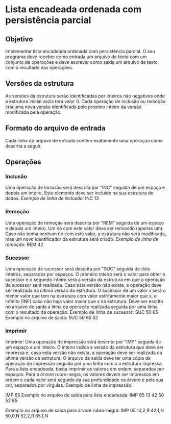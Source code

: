 # Lista encadeada ordenada com persistência parcial

## Objetivo

Implementar lista encadeada ordenada com persistência parcial.
O seu programa deve receber como entrada um arquivo de texto com um conjunto de operações e deve escrever como saída um arquivo de texto com o resultado das operações.

## Versões da estrutura

As versões da estrutura serão identificadas por inteiros não negativos onde a estrutura inicial vazia terá valor 0. Cada operação de inclusão ou remoção cria uma nova versão identificada pelo próximo inteiro da versão modificada pela operação.

## Formato do arquivo de entrada

Cada linha do arquivo de entrada contém exatamente uma operação como descrita a seguir.

## Operações

### Inclusão

Uma operação de inclusão será descrita por "INC" seguida de um espaço e depois um inteiro. Este elemento deve ser incluído na sua estrutura de dados.
_Exemplo de linha de inclusão:_
INC 13

### Remoção

Uma operação de remoção será descrita por "REM" seguida de um espaço e depois um inteiro. Um nó com este valor deve ser removido (apenas um). Caso não tenha nenhum nó com este valor, a estrutura não será modificada, mas um novo identificador da estrutura será criado.
_Exemplo de linha de remoção:_
REM 42

### Sucessor

Uma operação de sucessor será descrita por "SUC" seguida de dois inteiros, separados por espaços. O primeiro inteiro será o valor para obter o sucessor e o segundo inteiro será a versão da estrutura em que a operação de sucessor será realizada. Caso esta versão não exista, a operação deve ser realizada na última versão da estrutura. O sucessor de um valor x será o menor valor que tem na estrutura com valor estritamente maior que x, e infinito (INF) caso não haja valor maior que x na estrutura. Deve ser escrito no arquivo de saída a linha da operação realizada seguida por uma linha com o resultado da operação.
Exemplo de linha de sucessor:
SUC 50 65
Exemplo no arquivo de saída:
SUC 50 65
52

### Imprimir

Imprimir:
Uma operação de impressão será descrita por "IMP" seguida de um espaço e um inteiro. O inteiro indica a versão da estrutura que deve ser impressa e, caso esta versão não exista, a operação deve ser realizada na última versão da estrutura. O arquivo de saída deve ter uma cópia da operação de impressão seguido por uma linha com a a estrutura impressa. Para a lista encadeada, basta imprimir os valores em ordem, separados por espaços. Para a árvore rubro-negra, os valores devem ser impressos em ordem e cada valor será seguido da sua profundidade na árvore e pela sua cor, separados por vírgulas.
Exemplo de linha de impressão:

IMP 65
Exemplo no arquivo de saída para lista encadeada:
IMP 65
13 42 50 52 65

Exemplo no arquivo de saída para árvore rubro-negra:
IMP 65
13,2,R 42,1,N 50,0,N 52,2,R 65,1,N
